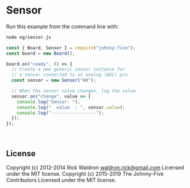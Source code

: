 <!--remove-start-->

# Sensor

<!--remove-end-->








Run this example from the command line with:
```bash
node eg/sensor.js
```


```javascript
const { Board, Sensor } = require("johnny-five");
const board = new Board();

board.on("ready", () => {
  // Create a new generic sensor instance for
  // a sensor connected to an analog (ADC) pin
  const sensor = new Sensor("A0");

  // When the sensor value changes, log the value
  sensor.on("change", value => {
    console.log("Sensor: ");
    console.log("  value  : ", sensor.value);
    console.log("-----------------");
  });
});

```








&nbsp;

<!--remove-start-->

## License
Copyright (c) 2012-2014 Rick Waldron <waldron.rick@gmail.com>
Licensed under the MIT license.
Copyright (c) 2015-2019 The Johnny-Five Contributors
Licensed under the MIT license.

<!--remove-end-->
